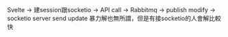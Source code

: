Svelte -> 建session跟socketio -> API call -> Rabbitmq -> publish modify -> socketio server send update
暴力解也無所謂，但是有接socketio的人會解比較快